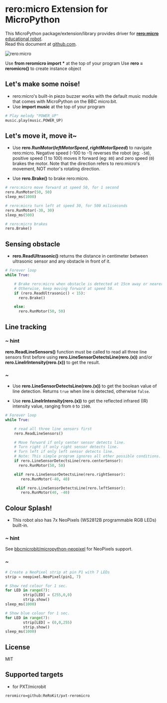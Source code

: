 # rero:micro Extension for MicroPython

This MicroPython package/extension/library provides driver for [**rero:micro** educational robot](https://www.cytron.io/micro:bit/p-reromicro?currency=usd).<br />
Read this document at [github.com](https://github.com/Bhavithiran97/micropython-reromicro).

![rero:micro](https://raw.githubusercontent.com/rerokit/pxt-reromicro/master/icon.png)

Use __from reromicro import *__ at the top of your program
Use __rero = reromicro()__ to create instance object

## Let's make some noise!

* rero:micro's built-in piezo buzzer works with the default music module that comes with MicroPython on the BBC micro:bit.
* Use __import music__ at the top of your program

```python
# Play melody "POWER_UP"
music.play(music.POWER_UP)
```

## Let's move it, move it~

* Use __rero.RunMotor(*leftMotorSpeed*, *rightMotorSpeed*)__ to navigate rero:micro. Negative speed (-100 to -1) reverses the robot (eg: ``-50``), positive speed (1 to 100) moves it forward (eg: ``80``) and zero speed (``0``) brakes the motor. Note that the direction refers to rero:micro's movement, NOT motor's rotating direction.

* Use __rero.Brake()__ to brake rero:micro.

```python
# rero:micro move forward at speed 50, for 1 second
rero.RunMotor(50, 50)
sleep_ms(1000)

# rero:micro turn left at speed 30, for 500 miliseconds
rero.RunMotor(-30, 30)
sleep_ms(500)

# rero:micro brakes
rero.Brake()
```

## Sensing obstacle

* __rero.ReadUltrasonic()__ returns the distance in centimeter between ultrasonic sensor and any obstacle in front of it.

```python
# Forever loop
while True:

    # Brake rero:micro when obstacle is detected at 15cm away or nearer.
    # Otherwise, keep moving forward at speed 50.
    if (rero.ReadUltrasonic() < 15):
      rero.Brake()

    else:
      rero.RunMotor(50, 50)

```

## Line tracking

### ~ hint
__rero.ReadLineSensors()__ function must be called to read all three line sensors first before using __rero.LineSensorDetectsLine(rero.(x))__ and/or __rero.LineIrIntensity(rero.(x))__ to get the result.
### ~

* Use __rero.LineSensorDetectsLine(rero.(x))__ to get the boolean value of line detection. Returns ``true`` when line is detected, otherwise ``false``.

* Use __rero.LineIrIntensity(rero.(x))__ to get the reflected infrared (IR) intensity value, ranging from ``0`` to ``1500``.

```python
# Forever loop
while True:

    # read all three line sensors first
    rero.ReadLineSensors()

    # Move forward if only center sensor detects line.
    # Turn right if only right sensor detects line.
    # Turn left if only left sensor detects line.
    # Note: This simple program ignores all other possible conditions.
    if rero.LineSensorDetectsLine(rero.centerSensor):
      rero.RunMotor(50, 50)

    elif rero.LineSensorDetectsLine(rero.rightSensor):
       rero.RunMotor(-40, 40)

     elif rero.LineSensorDetectsLine(rero.leftSensor):
       rero.RunMotor(40, -40)

```

## Colour Splash!

* This robot also has 7x NeoPixels (WS2812B programmable RGB LEDs) built-in.

### ~ hint
See [bbcmicrobit/micropython-neopixel](https://microbit-micropython.readthedocs.io/en/latest/neopixel.html#module-neopixel) for NeoPixels support.
### ~

```python
# Create a NeoPixel strip at pin P1 with 7 LEDs
strip = neopixel.NeoPixel(pin1, 7)

# Show red colour for 1 sec.
for LED in range(7):
        strip[LED] = (255,0,0)
        strip.show()
sleep_ms(1000)

# Show blue colour for 1 sec.
for LED in range(7):
        strip[LED] = (0,0,255)
        strip.show()
sleep_ms(1000)

```

## License

MIT

## Supported targets

* for PXT/microbit

```package
reromicro=github:ReRoKit/pxt-reromicro
```
